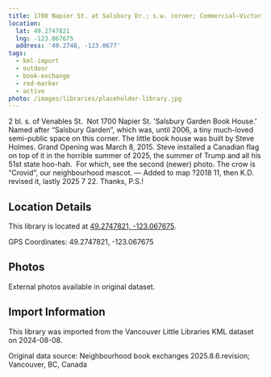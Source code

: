 ```yaml
---
title: 1780 Napier St. at Salsbury Dr.; s.w. corner; Commercial—Victoria Dr.
location:
  lat: 49.2747821
  lng: -123.067675
  address: '49.2748, -123.0677'
tags:
  - kml-import
  - outdoor
  - book-exchange
  - red-marker
  - active
photo: /images/libraries/placeholder-library.jpg
---
```

2 bl. s. of Venables St.  Not 1700 Napier St.
'Salsbury Garden Book House.'  Named after “Salsbury Garden”, which was, until 2006, a tiny much-loved semi-public space on this corner.
 The little book house was built by Steve Holmes.
 Grand Opening was March 8, 2015. 
Steve installed a Canadian flag on top of it in the horrible summer of 2025, the summer of Trump and all his 51st state hoo-hah.  
For which, see the second (newer) photo.
The crow is “Crovid”, our neighbourhood mascot. 
— Added to map ?2018 11, then K.D. revised it, lastly 2025 7 22. Thanks, P.S.!

## Location Details

This library is located at [49.2747821, -123.067675](https://www.google.com/maps?q=49.2747821,-123.067675).

GPS Coordinates: 49.2747821, -123.067675

## Photos

External photos available in original dataset.

## Import Information

This library was imported from the Vancouver Little Libraries KML dataset on 2024-08-08.

Original data source: Neighbourhood book exchanges 2025.8.6.revision; Vancouver, BC, Canada
